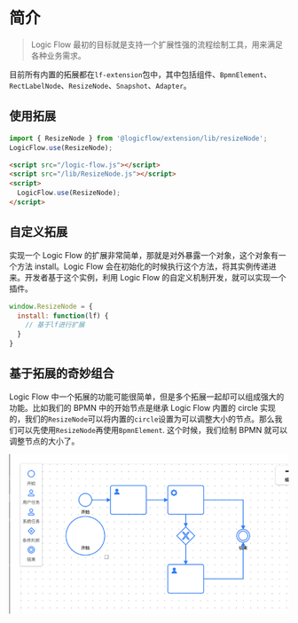 # 简介

> Logic Flow 最初的目标就是支持一个扩展性强的流程绘制工具，用来满足各种业务需求。

目前所有内置的拓展都在`lf-extension`包中，其中包括组件、`BpmnElement`、`RectLabelNode`、`ResizeNode`、`Snapshot`、`Adapter`。

## 使用拓展

```js
import { ResizeNode } from '@logicflow/extension/lib/resizeNode';
LogicFlow.use(ResizeNode);
```

```html
<script src="/logic-flow.js"></script>
<script src="/lib/ResizeNode.js"></script>
<script>
  LogicFlow.use(ResizeNode);
</script>
```

## 自定义拓展

实现一个 Logic Flow 的扩展非常简单，那就是对外暴露一个对象，这个对象有一个方法 install。Logic Flow 会在初始化的时候执行这个方法，将其实例传递进来。开发者基于这个实例，利用 Logic Flow 的自定义机制开发，就可以实现一个插件。

```js
window.ResizeNode = {
  install: function(lf) {
    // 基于lf进行扩展
  }
}
```

## 基于拓展的奇妙组合

Logic Flow 中一个拓展的功能可能很简单，但是多个拓展一起却可以组成强大的功能。比如我们的 BPMN 中的开始节点是继承 Logic Flow 内置的 circle 实现的，我们的`ResizeNode`可以将内置的`circle`设置为可以调整大小的节点。那么我们可以先使用`ResizeNode`再使用`BpmnElement`. 这个时候，我们绘制 BPMN 就可以调整节点的大小了。

![最简示例](../../assets/images/resize-node.png)
